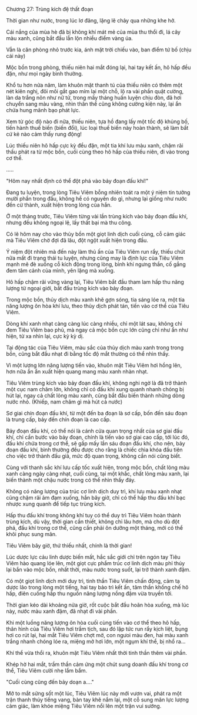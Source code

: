 




Chương 27: Trùng kích đệ thất đoạn


Thời gian như nước, trong lúc lơ đãng, lặng lẽ chảy qua những khe hở.

Cái nắng của mùa hè đã bị không khí mát mẻ của mùa thu thổi đi, lá cây màu xanh, cũng bắt đầu lẫn lộn nhiều điểm vàng úa.

Vẫn là căn phòng nhỏ trước kia, ánh mặt trời chiếu vào, ban điểm tứ bố (chịu cái này)

Mộc bồn trong phòng, thiếu niên hai mắt đóng lại, hai tay kết ấn, hô hấp đều đặn, như mọi ngày bình thường.

Khổ tu hơn nửa năm, làm khuôn mặt thanh tú của thiếu niên có thêm một nét kiên nghị, đôi môi gắt gao mím lại một chỗ, lộ ra vài phần quật cường, làn da trắng nõn như nữ tử, trong mấy tháng huấn luyện chịu đòn, đã hơi chuyển sang màu vàng, nhìn thân thể cũng không cường kiện này, lại ẩn chứa hung mãnh bạo phát lực.

Xem từ góc độ nào đi nữa, thiếu niên, tựa hồ đang lấy một tốc độ khủng bố, tiến hành thuế biến (biến đổi), lúc loại thuế biến này hoàn thành, sẽ làm bất cứ kẻ nào cảm thấy rung động!

Lúc thiếu niên hô hấp cực kỳ đều đặn, một tia khí lưu màu xanh, chậm rãi thấu phát ra từ mộc bồn, cuối cùng theo hô hấp của thiếu niên, đi vào trong cơ thể.

…..

"Hôm nay nhất định có thể đột phá vào bảy đoạn đấu khí!"

Đang tu luyện, trong lòng Tiêu Viêm bỗng nhiên toát ra một ý niệm tin tưởng mười phần trong đầu, không hề có nguyên do gì, nhưng lại giống như nước đến cừ thành, xuất hiện trong lòng của hắn.

Ở một tháng trước, Tiêu Viêm từng vài lần trùng kích vào bảy đoạn đấu khí, nhưng đều không ngoại lệ, lấy thất bại mà thu công.

Có lẽ hôm nay cho vào thủy bồn một giọt linh dịch cuối cùng, cỗ cảm giác mà Tiêu Viêm chờ đợi đã lâu, đột ngột xuất hiện trong đầu.

Ý niệm đột nhiên mà đến này làm thủ ấn của Tiêu Viêm run rẩy, thiếu chút nữa mất đi trạng thái tu luyện, nhưng cũng may là định lực của Tiêu Viêm mạnh mẽ đè xuống cỗ kích động trong lòng, bình khí ngưng thần, cố gắng đem tâm cảnh của mình, yên lặng mà xuống.

Hô hấp chậm rãi vững vàng lại, Tiêu Viêm bắt đầu tham lam hấp thu năng lượng từ ngoại giới, bắt đầu trùng kích vào bảy đoạn.

Trong mộc bồn, thủy dịch màu xanh khẽ gợn sóng, tia sáng lóe ra, một tia năng lượng ôn hòa khí lưu, theo thủy dịch phát tán, tiến vào cơ thể của Tiêu Viêm.

Dòng khí xanh nhạt càng càng lúc càng nhiều, chỉ một lát sau, không chỉ đem Tiêu Viêm bao phủ, mà ngay cả mộc bồn cực lớn cũng chỉ như ẩn như hiện, từ xa nhìn lại, cực kỳ kỳ dị.

Tại động tác của Tiêu Viêm, màu sắc của thủy dịch màu xanh trong trong bồn, cũng bắt đầu nhạt đi bằng tốc độ mắt thường có thể nhìn thấy.

Vì một lượng lớn năng lượng tiến vào, khuôn mặt Tiêu Viêm hơi hồng lên, hơn nữa ẩn ẩn xuất hiện quang mang màu xanh nhàn nhạt.

Tiêu Viêm trùng kích vào bảy đoạn đấu khí, không nghi ngờ là đã trở thành một cục nam châm lớn, không chỉ có đấu khí xung quanh nhanh chóng bị hút lại, ngay cả chất lỏng màu xanh, cũng bắt đầu biến thành những dòng nước nhỏ. (Khiếp, nam châm gì mà hút cả nước)

Sơ giai chín đoạn đấu khí, từ một đến ba đoạn là sơ cấp, bốn đến sáu đoạn là trung cấp, bảy đến chín đoạn là cao cấp.

Bảy đoạn đấu khí, có thể nói là cánh cửa quan trọng nhất của sơ giai đấu khí, chỉ cần bước vào bảy đoạn, chính là tiến vào sơ giai cao cấp, tới lúc đó, đấu khí chứa trong cơ thể, sẽ gấp mấy lần sáu đoạn đấu khí, cho nên, bảy đoạn đấu khí, bình thường đều được cho rằng là chiếc chìa khóa đầu tiên cho việc trở thành đấu giả, mức độ quan trọng, không cần nói cũng biết.

Cùng với thanh sắc khí lưu cấp tốc xuất hiện, trong mộc bồn, chất lỏng màu xanh càng ngày càng nhạt, cuối cùng, tại một khắc, chất lỏng màu xanh, lại biến thành một chậu nước trong có thể nhìn thấy đáy.

Không có năng lượng của trúc cơ linh dịch duy trì, khí lưu màu xanh nhạt cũng chậm rãi ảm đạm xuống, hắn bây giờ, chỉ có thể hấp thu đấu khí bạc nhược xung quanh để tiếp tục trùng kích.

Hấp thu đấu khí trong không khí tuy có thể duy trì Tiêu Viêm hoàn thành trùng kích, dù vậy, thời gian cần thiết, không chỉ lâu hơn, mà cho dù đột phá, đấu khí trong cơ thể, cũng cần phải ôn dưỡng một tháng, mới có thể khôi phục sung mãn.

Tiêu Viêm bây giờ, thứ thiếu nhất, chính là thời gian!

Lúc dược lực cảu linh dược biến mất, hắc sắc giới chỉ trên ngón tay Tiêu Viêm hào quang lóe lên, một giọt cực phẩm trúc cơ linh dịch màu phỉ thúy lại bắn vào mộc bồn, nhất thời, màu nước trong suốt, lại trở thành xanh đậm.

Có một giọt linh dịch mới duy trì, tinh thần Tiêu Viêm chấn động, cảm tạ dược lão trong lòng một tiếng, hai tay bảo trì kết ấn, tâm thần khống chế hô hấp, điên cuồng hấp thu nguồn năng lượng nồng đậm vừa truyền tới.

Thời gian kéo dài khoảng nửa giờ, rốt cuộc bắt đầu hoãn hòa xuống, mà lúc này, nước màu xanh đậm, đã nhạt đi vài phần.

Khi một luồng năng lượng ôn hòa cuối cùng tiến vào cơ thể theo hô hấp, thân hình của Tiêu Viêm hơi trầm tịch, sau đó lập tức run rẩy kịch liệt, bụng hơi co rút lại, hai mắt Tiêu Viêm chợt mở, con ngưoi màu đen, hai màu xanh trắng nhanh chóng lóe ra, miệng mở hơi lớn, một ngụm khí thể, bị nhổ ra…

Khí thể vừa thổi ra, khuôn mặt Tiêu Viêm nhất thời tinh thần thêm vài phần.

Khép hờ hai mắt, trầm thần cảm ứng một chút sung doanh đấu khí trong cơ thể, Tiêu Viêm cười nhẹ lẩm bẩm.

"Cuối cùng cũng đến bảy doạn a…."

Mở to mắt sửng sốt một lúc, Tiêu Viêm lúc này mới vươn vai, phát ra một trận thanh thúy tiếng vang, bàn tay khẽ nắm lại, một cỗ sung mãn lực lượng cảm giác, làm khóe miệng Tiêu Viêm nổi lên một trận vui sướng.




